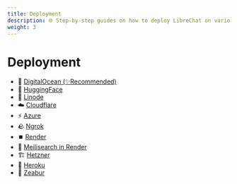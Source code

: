 ```yaml
---
title: Deployment
description: 🌐 Step-by-step guides on how to deploy LibreChat on various cloud platforms.
weight: 3
---
```


# Deployment

  * 🌊 [DigitalOcean (✨Recommended)](digitalocean.md) 
  * 🤗 [HuggingFace](huggingface.md) 
  * 🐧 [Linode](linode.md)
  * ☁️ [Cloudflare](cloudflare.md) 
  * ⚡ [Azure](azure-terraform.md) 
  * 🪨 [Ngrok](ngrok.md) 
  * ⏹️ [Render](render.md) 
  * 🔎 [Meilisearch in Render](meilisearch_in_render.md) 
  * 🏗️ [Hetzner](hetzner_ubuntu.md) 
  * 🌈 [Heroku](heroku.md)
  * 🦓 [Zeabur](zeabur.md)

